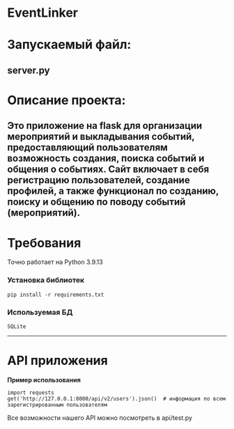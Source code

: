 # EventLinker
# Запускаемый файл:
server.py
---
# Описание проекта:
Это приложение на flask для организации мероприятий и выкладывания событий, предоставляющий пользователям возможность создания, поиска событий и общения о событиях. Сайт включает в себя регистрацию пользователей, создание профилей, а также функционал по созданию, поиску и общению по поводу событий (мероприятий).
---
# Требования
Точно работает на Python 3.9.13
### Установка библиотек
    pip install -r requirements.txt
### Используемая БД
    SQLite
---
# API приложения
__Пример использования__
```
import requests
get('http://127.0.0.1:8000/api/v2/users').json()  # информация по всем зарегистрированным пользователям
```
Все возможности нашего API можно посмотреть в api/test.py
